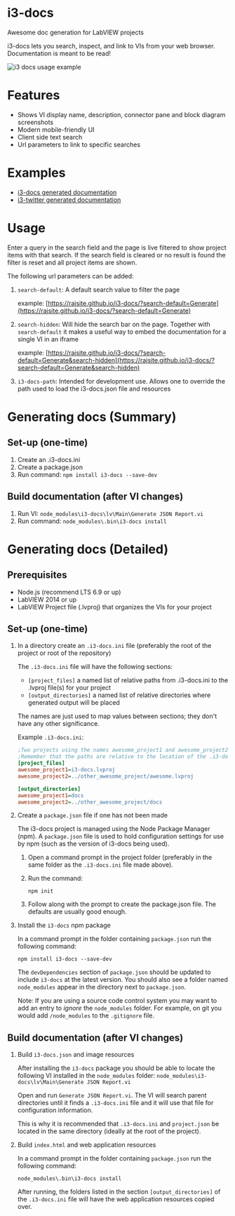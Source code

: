 # i3-docs
Awesome doc generation for LabVIEW projects

i3-docs lets you search, inspect, and link to VIs from your web browser. Documentation is meant to be read!

![i3 docs usage example](http://i.imgur.com/ae4YYSo.gif)

# Features

- Shows VI display name, description, connector pane and block diagram screenshots
- Modern mobile-friendly UI
- Client side text search
- Url parameters to link to specific searches

# Examples

- [i3-docs generated documentation](https://rajsite.github.io/i3-docs)
- [i3-twitter generated documentation](https://rajsite.github.io/i3-twitter)

# Usage

Enter a query in the search field and the page is live filtered to show project items with that search. If the search field is cleared or no result is found the filter is reset and all project items are shown.

The following url parameters can be added:

1. `search-default`: A default search value to filter the page
   
   example: [https://rajsite.github.io/i3-docs/?search-default=Generate](https://rajsite.github.io/i3-docs/?search-default=Generate)

2. `search-hidden`: Will hide the search bar on the page. Together with `search-default` it makes a useful way to embed the documentation for a single VI in an iframe

   example: [https://rajsite.github.io/i3-docs/?search-default=Generate&search-hidden](https://rajsite.github.io/i3-docs/?search-default=Generate&search-hidden)

3. `i3-docs-path`: Intended for development use. Allows one to override the path used to load the i3-docs.json file and resources

# Generating docs (Summary)

## Set-up (one-time)
1. Create an .i3-docs.ini
2. Create a package.json
3. Run command: `npm install i3-docs --save-dev`

## Build documentation (after VI changes)
1. Run VI: `node_modules\i3-docs\lv\Main\Generate JSON Report.vi`
2. Run command: `node_modules\.bin\i3-docs install`

# Generating docs (Detailed)
## Prerequisites
- Node.js (recommend LTS 6.9 or up)
- LabVIEW 2014 or up
- LabVIEW Project file (.lvproj) that organizes the VIs for your project

## Set-up (one-time)
1. In a directory create an `.i3-docs.ini` file (preferably the root of the project or root of the repository)
   
   The `.i3-docs.ini` file will have the following sections:
   
   - `[project_files]` a named list of relative paths from .i3-docs.ini to the .lvproj file(s) for your project
   - `[output_directories]` a named list of relative directories where generated output will be placed

   The names are just used to map values between sections; they don't have any other significance.

   Example `.i3-docs.ini`:
   ```ini
   ;Two projects using the names awesome_project1 and awesome_project2
   ;Remember that the paths are relative to the location of the .i3-docs.ini file
   [project_files]
   awesome_project1=i3-docs.lvproj
   awesome_project2=../other_awesome_project/awesome.lvproj

   [output_directories]
   awesome_project1=docs
   awesome_project2=../other_awesome_project/docs
   ```
2. Create a `package.json` file if one has not been made

   The i3-docs project is managed using the Node Package Manager (npm). A `package.json` file is used to hold configuration settings for use by npm (such as the version of i3-docs being used).

   1. Open a command prompt in the project folder (preferably in the same folder as the `.i3-docs.ini` file made above).
   2. Run the command: 
      
      `npm init`
   3. Follow along with the prompt to create the package.json file. The defaults are usually good enough.

3. Install the `i3-docs` npm package

   In a command prompt in the folder containing `package.json` run the following command:
   
   `npm install i3-docs --save-dev`

   The `devDependencies` section of `package.json` should be updated to include `i3-docs` at the latest version. You should also see a folder named `node_modules` appear in the directory next to `package.json`.

   Note: If you are using a source code control system you may want to add an entry to *ignore* the `node_modules` folder. For example, on git you would add `/node_modules` to the `.gitignore` file.

## Build documentation (after VI changes)
1. Build `i3-docs.json` and image resources

   After installing the `i3-docs` package you should be able to locate the following VI installed in the `node_modules` folder: `node_modules\i3-docs\lv\Main\Generate JSON Report.vi`

   Open and run `Generate JSON Report.vi`. The VI will search parent directories until it finds a `.i3-docs.ini` file and it will use that file for configuration information.

   This is why it is recommended that `.i3-docs.ini` and `project.json` be located in the same directory (ideally at the root of the project).

2. Build `index.html` and web application resources

   In a command prompt in the folder containing `package.json` run the following command:

   `node_modules\.bin\i3-docs install`

   After running, the folders listed in the section `[output_directories]` of the `.i3-docs.ini` file will have the web application resources copied over.
